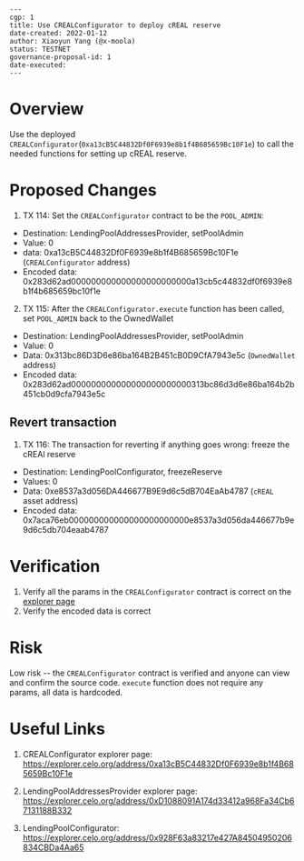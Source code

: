 ```
---
cgp: 1
title: Use CREALConfigurator to deploy cREAL reserve
date-created: 2022-01-12
author: Xiaoyun Yang (@x-moola)
status: TESTNET
governance-proposal-id: 1
date-executed:
---
```

# Overview

Use the deployed `CREALConfigurator`(`0xa13cB5C44832Df0F6939e8b1f4B685659Bc10F1e`) to call the needed functions for setting up cREAL reserve.

# Proposed Changes

1. TX 114: Set the `CREALConfigurator` contract to be the `POOL_ADMIN`:

- Destination: LendingPoolAddressesProvider, setPoolAdmin
- Value: 0
- data: 0xa13cB5C44832Df0F6939e8b1f4B685659Bc10F1e (`CREALConfigurator` address)
- Encoded data: 0x283d62ad000000000000000000000000a13cb5c44832df0f6939e8b1f4b685659bc10f1e

2. TX 115: After the `CREALConfigurator.execute` function has been called, set `POOL_ADMIN` back to the OwnedWallet

- Destination: LendingPoolAddressesProvider, setPoolAdmin
- Value: 0
- Data: 0x313bc86D3D6e86ba164B2B451cB0D9CfA7943e5c (`OwnedWallet` address)
- Encoded data: 0x283d62ad000000000000000000000000313bc86d3d6e86ba164b2b451cb0d9cfa7943e5c

## Revert transaction

1. TX 116: The transaction for reverting if anything goes wrong: freeze the cREAl reserve

- Destination: LendingPoolConfigurator, freezeReserve
- Values: 0
- Data: 0xe8537a3d056DA446677B9E9d6c5dB704EaAb4787 (`cREAL` asset address)
- Encoded data: 0x7aca76eb000000000000000000000000e8537a3d056da446677b9e9d6c5db704eaab4787

# Verification

1. Verify all the params in the `CREALConfigurator` contract is correct on the [explorer page](https://explorer.celo.org/address/0xa13cB5C44832Df0F6939e8b1f4B685659Bc10F1e/contracts)
2. Verify the encoded data is correct

# Risk

Low risk -- the `CREALConfigurator` contract is verified and anyone can view and confirm the source code. `execute` function does not require any params, all data is hardcoded.

# Useful Links

1. CREALConfigurator explorer page:
   https://explorer.celo.org/address/0xa13cB5C44832Df0F6939e8b1f4B685659Bc10F1e

2. LendingPoolAddressesProvider explorer page:
   https://explorer.celo.org/address/0xD1088091A174d33412a968Fa34Cb67131188B332

3. LendingPoolConfigurator:
   https://explorer.celo.org/address/0x928F63a83217e427A84504950206834CBDa4Aa65
